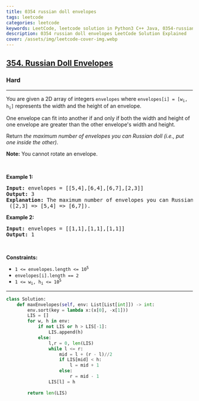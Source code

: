 ```yaml
---
title: 0354 russian doll envelopes
tags: leetcode
categories: leetcode
keywords: LeetCode, leetcode solution in Python3 C++ Java, 0354-russian-doll-envelopes solution
description: 0354 russian doll envelopes LeetCode Solution Explained
cover: /assets/img/leetcode-cover-img.webp
---
```





<h2><a href="https://leetcode.com/problems/russian-doll-envelopes/">354. Russian Doll Envelopes</a></h2><h3>Hard</h3><hr><div><p>You are given a 2D array of integers <code>envelopes</code> where <code>envelopes[i] = [w<sub>i</sub>, h<sub>i</sub>]</code> represents the width and the height of an envelope.</p>

<p>One envelope can fit into another if and only if both the width and height of one envelope are greater than the other envelope's width and height.</p>

<p>Return <em>the maximum number of envelopes you can Russian doll (i.e., put one inside the other)</em>.</p>

<p><strong>Note:</strong> You cannot rotate an envelope.</p>

<p>&nbsp;</p>
<p><strong class="example">Example 1:</strong></p>

<pre><strong>Input:</strong> envelopes = [[5,4],[6,4],[6,7],[2,3]]
<strong>Output:</strong> 3
<strong>Explanation:</strong> The maximum number of envelopes you can Russian doll is <code>3</code> ([2,3] =&gt; [5,4] =&gt; [6,7]).
</pre>

<p><strong class="example">Example 2:</strong></p>

<pre><strong>Input:</strong> envelopes = [[1,1],[1,1],[1,1]]
<strong>Output:</strong> 1
</pre>

<p>&nbsp;</p>
<p><strong>Constraints:</strong></p>

<ul>
	<li><code>1 &lt;= envelopes.length &lt;= 10<sup>5</sup></code></li>
	<li><code>envelopes[i].length == 2</code></li>
	<li><code>1 &lt;= w<sub>i</sub>, h<sub>i</sub> &lt;= 10<sup>5</sup></code></li>
</ul>
</div>

---




```python
class Solution:
    def maxEnvelopes(self, env: List[List[int]]) -> int:
        env.sort(key = lambda x:(x[0], -x[1]))
        LIS = []
        for w, h in env:
            if not LIS or h > LIS[-1]:
                LIS.append(h)
            else:
                l,r = 0, len(LIS)
                while l <= r:
                    mid = l + (r - l)//2
                    if LIS[mid] < h:
                        l = mid + 1
                    else:
                        r = mid - 1
                LIS[l] = h
        
        return len(LIS)
```
